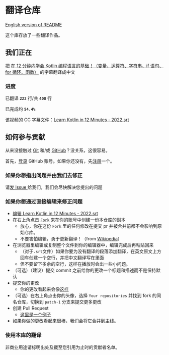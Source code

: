 # 翻译仓库
[English version of README](https://github.com/Ayx03/Translation/blob/main/README-en_US.md)

这个库存放了一些翻译作品。
## 我们正在
把 [在 12 分钟内学会 Kotlin 编程语言的基础！（变量、运算符、字符串、if 语句、for 循环、函数）](https://www.bilibili.com/video/BV11L411K7R9/) 的字幕翻译成中文
### 进度
已翻译 **`222`** 行/共 **`408`** 行

已完成约 **`54.4%`**

该视频的 CC 字幕文件：[Learn Kotlin in 12 Minutes - 2022.srt](https://github.com/Ayx03/Translation/blob/main/Learn%20Kotlin%20in%2012%20Minutes%20-%202022.srt)
## 如何参与贡献
从来没接触过 [Git](https://git-scm.com/) 和/或 [GitHub](https://github.com/)？没关系，这很容易。

首先，[登录](https://github.com/login?return_to=https%3A%2F%2Fgithub.com%2Fsignup%3Fref_cta%3DSign%2Bup%26ref_loc%3Dheader%2Blogged%2Bout%26ref_page%3D%252F%26source%3Dheader-home) GitHub 账号。如果你还没有，先[注册](https://github.com/signup?ref_cta=Sign+up&ref_loc=header+logged+out&ref_page=%2F&source=header-home)一个。
### 如果你想指出问题并由我们去修正
请[发 Issue ](https://github.com/Ayx03/Translation/issues/new)给我们，我们会尽快解决您提出的问题
### 如果你想通过直接编辑来修正问题
- [编辑 Learn Kotlin in 12 Minutes - 2022.srt](https://github.com/Ayx03/Translation/edit/main/Learn%20Kotlin%20in%2012%20Minutes%20-%202022.srt)
- 在右上角点击 [`Fork`](https://github.com/Ayx03/Translation/fork) 来在你的账号中创建一份本仓库的副本
   - 放心，你在这份 `Fork` 里的任何修改在提交 pr 并被合并前都不会影响到原始仓库。
   - 不要害怕编辑，勇于更新翻译！（from [Wikipedia](https://www.wikipedia.org/)）
- 在浏览器里编辑或复制整个文件到你的编辑器中，编辑完成后再粘贴回来
  - （对于`.srt`文件）如果你要为没有翻译的段落添加翻译，在英文原文上方回车创建一个空行，并把中文翻译写在里面
  - 但不要留下多余的空行，这样在播放时会出一些小问题。
- （可选）（建议）提交 commit 之前给你的更改一个标题和描述而不是保持默认
- 提交你的更改
  - 你的更改看起来会像[这样](https://github.com/Ayx03/Translation/pull/1/commits/2e60e6e6976d711fd8b71c662629e9944f4d9061)
- （可选）在右上角点击你的头像，选择 `Your repositories` 并找到 fork 的同名仓库，切换到 `patch-1` 分支来提交更多更改
- 创建 Pull Request
  - [这里是一个例子](https://github.com/Ayx03/Translation/pull/1)
- 如果你做的更改看起来很棒，我们会将它合并到主线。
### 使用本库的翻译
非商业用途请标明出处及截至您引用为止时的贡献者名单。
